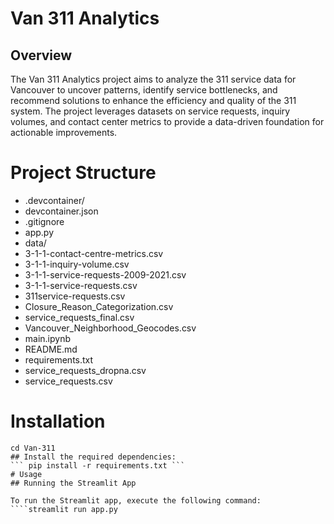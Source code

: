 # Van 311 Analytics

## Overview

The Van 311 Analytics project aims to analyze the 311 service data for Vancouver to uncover patterns, identify service bottlenecks, and recommend solutions to enhance the efficiency and quality of the 311 system. The project leverages datasets on service requests, inquiry volumes, and contact center metrics to provide a data-driven foundation for actionable improvements.

# Project Structure

- .devcontainer/
- devcontainer.json
- .gitignore
- app.py
- data/
- 3-1-1-contact-centre-metrics.csv
- 3-1-1-inquiry-volume.csv
- 3-1-1-service-requests-2009-2021.csv
- 3-1-1-service-requests.csv
- 311service-requests.csv
- Closure_Reason_Categorization.csv
- service_requests_final.csv
- Vancouver_Neighborhood_Geocodes.csv
- main.ipynb
- README.md
- requirements.txt
- service_requests_dropna.csv
- service_requests.csv

# Installation

`````git clone https://github.com/0x1AY/Van-311.git
cd Van-311
## Install the required dependencies:
``` pip install -r requirements.txt ```
# Usage
## Running the Streamlit App

To run the Streamlit app, execute the following command:
````streamlit run app.py

`````
